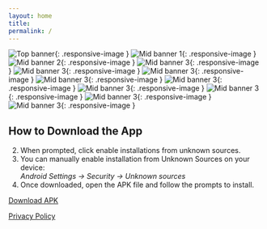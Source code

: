 ```yaml
---
layout: home
title:
permalink: /
---
```


<!-- Top banners -->
![Top banner](/css/assets/top1.jpg){: .responsive-image }
![Mid banner 1](/css/assets/top2.jpg){: .responsive-image }
![Mid banner 2](/css/assets/top3.jpg){: .responsive-image }
![Mid banner 3](/css/assets/top4.jpg){: .responsive-image }
![Mid banner 3](/css/assets/top5.jpg){: .responsive-image }
![Mid banner 3](/css/assets/top6.jpg){: .responsive-image }
![Mid banner 3](/css/assets/top7.jpg){: .responsive-image }
![Mid banner 3](/css/assets/top8.jpg){: .responsive-image }
![Mid banner 3](/css/assets/top9.jpg){: .responsive-image }
![Mid banner 3](/css/assets/top10.jpg){: .responsive-image }
![Mid banner 3](/css/assets/top11.jpg){: .responsive-image }
![Mid banner 3](/css/assets/top12.jpg){: .responsive-image }

## How to Download the App

2. When prompted, click enable installations from unknown sources.
3. You can manually enable installation from Unknown Sources on your device:  
   *Android Settings → Security → Unknown sources*  
4. Once downloaded, open the APK file and follow the prompts to install.  

<a class="button" href="https://github.com/nedge-developers/aslicurrency/releases/download/v2.0/app-release.apk" target="_blank" rel="noopener">
  Download APK
</a>

<p style="margin-top: 1em;">
  <a href="/privacy/" class="link">Privacy Policy</a>
</p>

